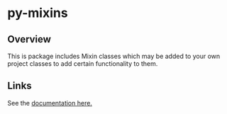 # py-mixins

## Overview

This is package includes Mixin classes which may be added to your own project classes to add
certain functionality to them.

## Links

See the
[documentation here.](https://nickderobertis.github.io/py-mixins/)
